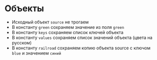 # Объекты

 * Исходный объект `source` не трогаем
 * В константу `green` сохраняем значение из поля `green`
 * В константу `keys` сохраняем список ключей объекта
 * В константу `values` сохраняем список значений объекта (цвета на русском)
 * В константу `railroad` сохраняем копию объекта source с ключом `blue` и значением `синий`
